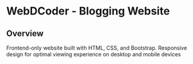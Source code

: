 # WebDCoder - Blogging Website

## Overview
Frontend-only website built with HTML, CSS, and Bootstrap. Responsive design for optimal viewing experience on desktop and mobile devices
